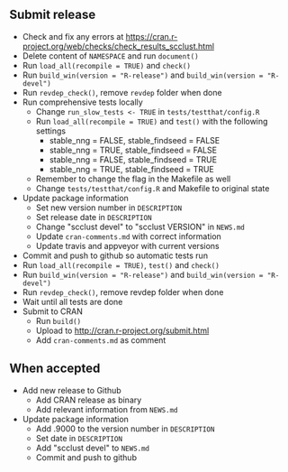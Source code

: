 ## Submit release

* Check and fix any errors at https://cran.r-project.org/web/checks/check_results_scclust.html
* Delete content of `NAMESPACE` and run `document()`
* Run `load_all(recompile = TRUE)` and `check()`
* Run `build_win(version = "R-release")` and `build_win(version = "R-devel")`
* Run `revdep_check()`, remove `revdep` folder when done
* Run comprehensive tests locally
	- Change `run_slow_tests <- TRUE` in `tests/testthat/config.R`
	- Run `load_all(recompile = TRUE)` and `test()` with the following settings
		- stable_nng = FALSE, stable_findseed = FALSE
		- stable_nng = TRUE, stable_findseed = FALSE
		- stable_nng = FALSE, stable_findseed = TRUE
		- stable_nng = TRUE, stable_findseed = TRUE
	- Remember to change the flag in the Makefile as well
	- Change `tests/testthat/config.R` and Makefile to original state
* Update package information
	- Set new version number in `DESCRIPTION`
	- Set release date in `DESCRIPTION`
	- Change "scclust devel" to "scclust VERSION" in `NEWS.md`
	- Update `cran-comments.md` with correct information
	- Update travis and appveyor with current versions
* Commit and push to github so automatic tests run
* Run `load_all(recompile = TRUE)`, `test()` and `check()`
* Run `build_win(version = "R-release")` and `build_win(version = "R-devel")`
* Run `revdep_check()`, remove revdep folder when done
* Wait until all tests are done
* Submit to CRAN
	- Run `build()`
	- Upload to http://cran.r-project.org/submit.html
	- Add `cran-comments.md` as comment


## When accepted

* Add new release to Github
	- Add CRAN release as binary
	- Add relevant information from `NEWS.md`
* Update package information
	- Add .9000 to the version number in `DESCRIPTION`
	- Set date in `DESCRIPTION`
	- Add "scclust devel" to `NEWS.md`
	- Commit and push to github
